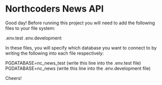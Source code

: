 # Northcoders News API

Good day! Before running this project you will need to add the following files to your file system:

.env.test
.env.development

In these files, you will specify which database you want to connect to by writing the following into each file respectively:

PGDATABASE=nc_news_test (write this line into the .env.test file)
PGDATABASE=nc_news (write this line into the .env.development file)

Cheers!
